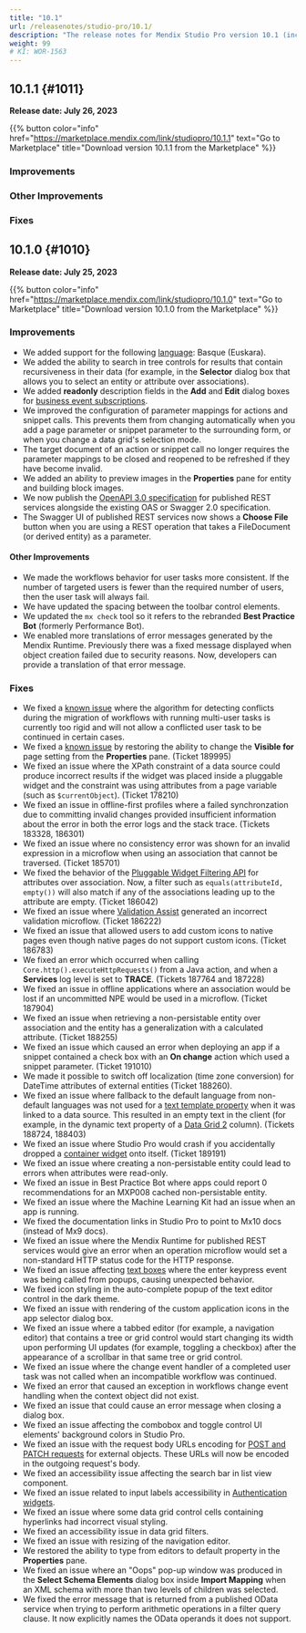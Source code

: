 ```yaml
---
title: "10.1"
url: /releasenotes/studio-pro/10.1/
description: "The release notes for Mendix Studio Pro version 10.1 (including all patches) with details on new features, bug fixes, and known issues."
weight: 99
# KI: WOR-1563
---
```


## 10.1.1 {#1011} 

**Release date: July 26, 2023**

{{% button color="info" href="https://marketplace.mendix.com/link/studiopro/10.1.1" text="Go to Marketplace" title="Download version 10.1.1 from the Marketplace" %}}

### Improvements

### Other Improvements

### Fixes 

## 10.1.0 {#1010} 

**Release date: July 25, 2023**

{{% button color="info" href="https://marketplace.mendix.com/link/studiopro/10.1.0" text="Go to Marketplace" title="Download version 10.1.0 from the Marketplace" %}}

### Improvements

* We added support for the following [language](/refguide/language-settings/): Basque (Euskara).
* We added the ability to search in tree controls for results that contain recursiveness in their data (for example, in the **Selector** dialog box that allows you to select an entity or attribute over associations).
* We added **readonly** description fields in the **Add** and **Edit** dialog boxes for [business event subscriptions](/appstore/modules/business-events/).
* We improved the configuration of parameter mappings for actions and snippet calls. This prevents them from changing automatically when you add a page parameter or snippet parameter to the surrounding form, or when you change a data grid's selection mode.
* The target document of an action or snippet call no longer requires the parameter mappings to be closed and reopened to be refreshed if they have become invalid.
* We added an ability to preview images in the **Properties** pane for entity and building block images.
* We now publish the [OpenAPI 3.0 specification](/refguide/open-api/) for published REST services alongside the existing OAS or Swagger 2.0 specification.
* The Swagger UI of published REST services now shows a **Choose File** button when you are using a REST operation that takes a FileDocument (or derived entity) as a parameter.

#### Other Improvements

* We made the workflows behavior for user tasks more consistent. If the number of targeted users is fewer than the required number of users, then the user task will always fail.
* We have updated the spacing between the toolbar control elements.
* We updated the `mx check` tool so it refers to the rebranded **Best Practice Bot** (formerly Performance Bot).
* We enabled more translations of error messages generated by the Mendix Runtime. Previously there was a fixed message displayed when object creation failed due to security reasons. Now, developers can provide a translation of that error message.  

### Fixes

* <a id="wo-ki-fix"></a>We fixed a [known issue](/releasenotes/studio-pro/10.0/#wo-ki) where the algorithm for detecting conflicts during the migration of workflows with running multi-user tasks is currently too rigid and will not allow a conflicted user task to be continued in certain cases.
* <a id="pane-ki-fix"></a>We fixed a [known issue](/releasenotes/studio-pro/10.0/#pane-ki) by restoring the ability to change the **Visible for** page setting from the **Properties** pane. (Ticket 189995)
* We fixed an issue where the XPath constraint of a data source could produce incorrect results if the widget was placed inside a pluggable widget and the constraint was using attributes from a page variable (such as `$currentObject`). (Ticket 178210)
* We fixed an issue in offline-first profiles where a failed synchronzation due to committing invalid changes provided insufficient information about the error in both the error logs and the stack trace. (Tickets 183328, 186301)
* We fixed an issue where no consistency error was shown for an invalid expression in a microflow when using an association that cannot be traversed. (Ticket 185701)
* We fixed the behavior of the [Pluggable Widget Filtering API](/apidocs-mxsdk/apidocs/pluggable-widgets-client-apis-list-values/#listvalue-filtering) for attributes over association. Now, a filter such as `equals(attributeId, empty())` will also match if any of the associations leading up to the attribute are empty. (Ticket 186042)
* We fixed an issue where [Validation Assist](/refguide/validation-assist/) generated an incorrect validation microflow. (Ticket 186222)
* We fixed an issue that allowed users to add custom icons to native pages even though native pages do not support custom icons. (Ticket 186783)
* We fixed an error which occurred when calling `Core.http().executeHttpRequests()` from a Java action, and when a **Services** log level is set to **TRACE**. (Tickets 187764 and 187228)
* We fixed an issue in offline applications where an association would be lost if an uncommitted NPE would be used in a microflow. (Ticket 187904)
* We fixed an issue when retrieving a non-persistable entity over association and the entity has a generalization with a calculated attribute. (Ticket 188255)
* We fixed an issue which caused an error when deploying an app if a snippet contained a check box with an **On change** action which used a snippet parameter. (Ticket 191010)
* We made it possible to switch off localization (time zone conversion) for DateTime attributes of external entities (Ticket 188260).
* We fixed an issue where fallback to the default language from non-default languages was not used for a [text template property](/apidocs-mxsdk/apidocs/pluggable-widgets-property-types/#texttemplate) when it was linked to a data source. This resulted in an empty text in the client (for example, in the dynamic text property of a [Data Grid 2](/appstore/modules/data-grid-2/) column). (Tickets 188724, 188403)
* We fixed an issue where Studio Pro would crash if you accidentally dropped a [container widget](/refguide/container/) onto itself. (Ticket 189191)
* We fixed an issue where creating a non-persistable entity could lead to errors when attributes were read-only.
* We fixed an issue in Best Practice Bot where apps could report 0 recommendations for an MXP008 cached non-persistable entity.
* We fixed an issue where the Machine Learning Kit had an issue when an app is running.
* We fixed the documentation links in Studio Pro to point to Mx10 docs (instead of Mx9 docs).
* We fixed an issue where the Mendix Runtime for published REST services would give an error when an operation microflow would set a non-standard HTTP status code for the HTTP response.
* We fixed an issue affecting [text boxes](/refguide/text-box/) where the enter keypress event was being called from popups, causing unexpected behavior.
* We fixed icon styling in the auto-complete popup of the text editor control in the dark theme.
* We fixed an issue with rendering of the custom application icons in the app selector dialog box.
* We fixed an issue where a tabbed editor (for example, a navigation editor) that contains a tree or grid control would start changing its width upon performing UI updates (for example, toggling a checkbox) after the appearance of a scrollbar in that same tree or grid control.
* We fixed an issue where the change event handler of a completed user task was not called when an incompatible workflow was continued.
* We fixed an error that caused an exception in workflows change event handling when the context object did not exist.
* We fixed an issue that could cause an error message when closing a dialog box.
* We fixed an issue affecting the combobox and toggle control UI elements' background colors in Studio Pro.
* We fixed an issue with the request body URLs encoding for [POST and PATCH requests](/refguide/published-rest-operation/) for external objects. These URLs will now be encoded in the outgoing request's body.
* We fixed an accessibility issue affecting the search bar in list view component.
* We fixed an issue related to input labels accessibility in [Authentication widgets](/refguide/authentication-widgets/).
* We fixed an issue where some data grid control cells containing hyperlinks had incorrect visual styling.
* We fixed an accessibility issue in data grid filters.
* We fixed an issue with resizing of the navigation editor.
* We restored the ability to type from editors to default property in the **Properties** pane.
* We fixed an issue where an "Oops" pop-up window was produced in the **Select Schema Elements** dialog box inside **Import Mapping** when an XML schema with more than two levels of children was selected.
* We fixed the error message that is returned from a published OData service when trying to perform arithmetic operations in a filter query clause. It now explicitly names the OData operands it does not support.

